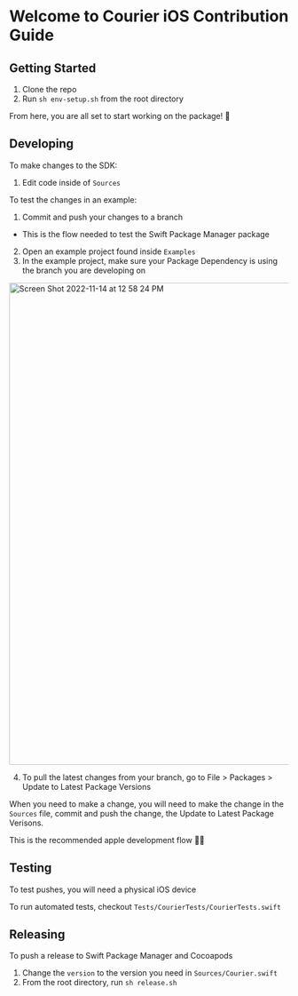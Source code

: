# Welcome to Courier iOS Contribution Guide

## Getting Started

1. Clone the repo
2. Run `sh env-setup.sh` from the root directory

From here, you are all set to start working on the package! 🙌

## Developing

To make changes to the SDK:
1. Edit code inside of `Sources`

To test the changes in an example:
1. Commit and push your changes to a branch
  - This is the flow needed to test the Swift Package Manager package
2. Open an example project found inside `Examples`
3. In the example project, make sure your Package Dependency is using the branch you are developing on

<img width="868" alt="Screen Shot 2022-11-14 at 12 58 24 PM" src="https://user-images.githubusercontent.com/6370613/201732644-d334f38b-1fa4-4bd7-a26c-5932ee6689cb.png">

4. To pull the latest changes from your branch, go to File > Packages > Update to Latest Package Versions

When you need to make a change, you will need to make the change in the `Sources` file, commit and push the change, the Update to Latest Package Verisons.

This is the recommended apple development flow 🤷‍♂️

## Testing 

To test pushes, you will need a physical iOS device

To run automated tests, checkout `Tests/CourierTests/CourierTests.swift`

## Releasing

To push a release to Swift Package Manager and Cocoapods
1. Change the `version` to the version you need in `Sources/Courier.swift`
2. From the root directory, run `sh release.sh`
